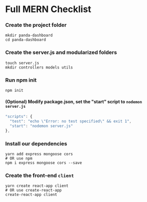 # Full MERN Checklist

### Create the project folder

```shell
mkdir panda-dashboard
cd panda-dashboard
```

### Create the server.js and modularized folders

```shell
touch server.js
mkdir controllers models utils
```

### Run npm init

```shell
npm init
```

#### (Optional) Modify package.json, set the "start" script to ```nodemon server.js```

```javascript
"scripts": {
  "test": "echo \"Error: no test specified\" && exit 1",
  "start": "nodemon server.js"
},
```

### Install our dependencies

```shell
yarn add express mongoose cors
# OR use npm
npm i express mongoose cors --save
```

### Create the front-end ```client```

```shell
yarn create react-app client
# OR use create-react-app
create-react-app client
```
